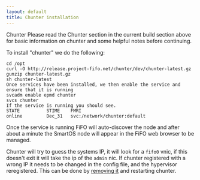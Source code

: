 ```yaml
---
layout: default
title: Chunter installation
---
```


Chunter
Please read the Chunter section in the current build section above for basic information on chunter and some helpful notes before continuing.

To install "chunter" we do the following:

```
cd /opt
curl -O http://release.project-fifo.net/chunter/dev/chunter-latest.gz
gunzip chunter-latest.gz
sh chunter-latest
Once services have been installed, we then enable the service and ensure that it is running
svcadm enable epmd chunter
svcs chunter
If the service is running you should see.
STATE          STIME    FMRI
online         Dec_31   svc:/network/chunter:default
```

Once the service is running FiFO will auto-discover the node and after about a minute the SmartOS node will appear in the FiFO web browser to be managed.

Chunter will try to guess the systems IP, it will look for a `fifo0` vnic, if this doesn't exit it will take the ip of the `admin` nic. If chunter registered with a wrong IP it needs to be changed in the config file, and the hypervisor reregistered. This can be done by [removing it](/sniffle/administration.html) and restarting chunter.
